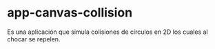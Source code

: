 # app-canvas-collision
Es una aplicación que simula colisiones de círculos en 2D los cuales al chocar se repelen.
